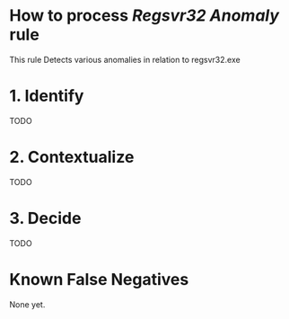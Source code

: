 # How to process *Regsvr32 Anomaly* rule
This rule Detects various anomalies in relation to regsvr32.exe

# 1. Identify
TODO

# 2. Contextualize
TODO

# 3. Decide
TODO

# Known False Negatives
None yet.
